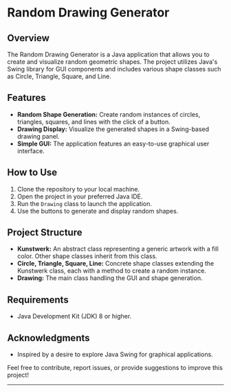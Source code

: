 # Random Drawing Generator

## Overview

The Random Drawing Generator is a Java application that allows you to create and visualize random geometric shapes. The project utilizes Java's Swing library for GUI components and includes various shape classes such as Circle, Triangle, Square, and Line.

## Features

- **Random Shape Generation:** Create random instances of circles, triangles, squares, and lines with the click of a button.
- **Drawing Display:** Visualize the generated shapes in a Swing-based drawing panel.
- **Simple GUI:** The application features an easy-to-use graphical user interface.

## How to Use

1. Clone the repository to your local machine.
2. Open the project in your preferred Java IDE.
3. Run the `Drawing` class to launch the application.
4. Use the buttons to generate and display random shapes.

## Project Structure

- **Kunstwerk:** An abstract class representing a generic artwork with a fill color. Other shape classes inherit from this class.
- **Circle, Triangle, Square, Line:** Concrete shape classes extending the Kunstwerk class, each with a method to create a random instance.
- **Drawing:** The main class handling the GUI and shape generation.

## Requirements

- Java Development Kit (JDK) 8 or higher.

## Acknowledgments

- Inspired by a desire to explore Java Swing for graphical applications.

Feel free to contribute, report issues, or provide suggestions to improve this project!

---
